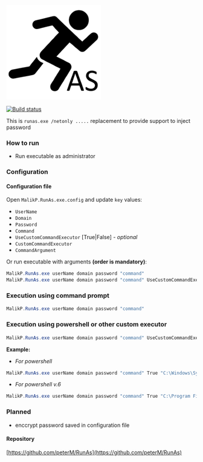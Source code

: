 ![](res/RunAsLogoSmaller.png)


[![Build status](https://dev.azure.com/MalikP/RunAs/_apis/build/status/RunAs)](https://dev.azure.com/MalikP/RunAs/_build/latest?definitionId=7)

This is `runas.exe /netonly .....` replacement to provide support to inject password

### How to run
- Run executable as administrator

### Configuration

#### Configuration file
Open `MalikP.RunAs.exe.config` and update `key` values:
- `UserName`
- `Domain`
- `Password`
- `Command`
- `UseCustomCommandExecutor` [True|False] - _optional_
- `CustomCommandExecutor`
- `CommandArgument`

Or run executable with arguments **(order is mandatory)**:

```powershell
MalikP.RunAs.exe userName domain password "command"
MalikP.RunAs.exe userName domain password "command" UseCustomCommandExecutor CustomCommandExecutor CommandArgument
```

### Execution using command prompt

```powershell
MalikP.RunAs.exe userName domain password "command"
```

### Execution using powershell or other custom executor
```powershell
MalikP.RunAs.exe userName domain password "command" UseCustomCommandExecutor CustomCommandExecutor CommandArgument
```

**Example:**

- _For powershell_
```powershell
MalikP.RunAs.exe userName domain password "command" True "C:\Windows\System32\WindowsPowerShell\v1.0\powershell.exe" "-command"
```

- _For powershell v.6_
```powershell
MalikP.RunAs.exe userName domain password "command" True "C:\Program Files\PowerShell\6\pwsh.exe" "-command"
```

### Planned

- enccrypt password saved in configuration file

#### Repository

[https://github.com/peterM/RunAs](https://github.com/peterM/RunAs)